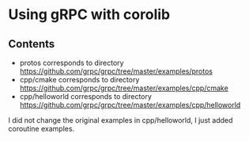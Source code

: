 # Using gRPC with corolib

## Contents 

* protos corresponds to directory https://github.com/grpc/grpc/tree/master/examples/protos
* cpp/cmake corresponds to directory https://github.com/grpc/grpc/tree/master/examples/cpp/cmake
* cpp/helloworld corresponds to directory https://github.com/grpc/grpc/tree/master/examples/cpp/helloworld

I did not change the original examples in cpp/helloworld, I just added coroutine examples.
